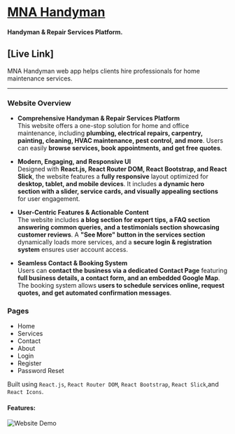 # [MNA Handyman](https://mna-handyman.netlify.app/)

#### Handyman & Repair Services Platform.
[Live Link]
---
MNA Handyman web app helps clients hire professionals for home maintenance services.

---

### **Website Overview**

- **Comprehensive Handyman & Repair Services Platform**  
  This website offers a one-stop solution for home and office maintenance, including **plumbing, electrical repairs, carpentry, painting, cleaning, HVAC maintenance, pest control, and more**. Users can easily **browse services, book appointments, and get free quotes**.

- **Modern, Engaging, and Responsive UI**  
  Designed with **React.js, React Router DOM, React Bootstrap, and React Slick**, the website features a **fully responsive** layout optimized for **desktop, tablet, and mobile devices**. It includes **a dynamic hero section with a slider, service cards, and visually appealing sections** for user engagement.

- **User-Centric Features & Actionable Content**  
  The website includes **a blog section for expert tips, a FAQ section answering common queries, and a testimonials section showcasing customer reviews**. A **"See More" button in the services section** dynamically loads more services, and a **secure login & registration system** ensures user account access.

- **Seamless Contact & Booking System**  
  Users can **contact the business via a dedicated Contact Page** featuring **full business details, a contact form, and an embedded Google Map**. The booking system allows **users to schedule services online, request quotes, and get automated confirmation messages**.

### Pages

- Home
- Services
- Contact
- About
- Login
- Register
- Password Reset

Built using `React.js`, `React Router DOM`, `React Bootstrap`, `React Slick`,and `React Icons`.

#### Features:

![Website Demo](mna-handyman-website.png)
